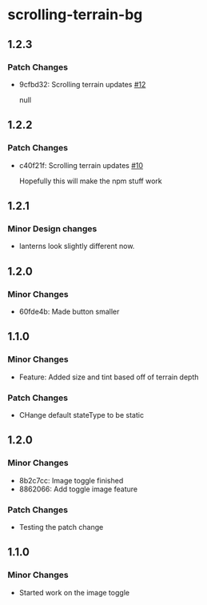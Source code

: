 # scrolling-terrain-bg

## 1.2.3

### Patch Changes

- 9cfbd32: Scrolling terrain updates [#12](https://github.com/e3c-summer-worker/components/pull/12)

  null

## 1.2.2

### Patch Changes

- c40f21f: Scrolling terrain updates [#10](https://github.com/e3c-summer-worker/components/pull/10)

  Hopefully this will make the npm stuff work

## 1.2.1

### Minor Design changes

- lanterns look slightly different now.

## 1.2.0

### Minor Changes

- 60fde4b: Made button smaller

## 1.1.0

### Minor Changes

- Feature: Added size and tint based off of terrain depth

### Patch Changes

- CHange default stateType to be static

## 1.2.0

### Minor Changes

- 8b2c7cc: Image toggle finished
- 8862066: Add toggle image feature

### Patch Changes

- Testing the patch change

## 1.1.0

### Minor Changes

- Started work on the image toggle
